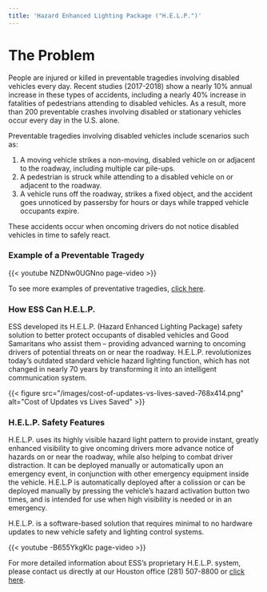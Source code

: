 ```yaml
---
title: 'Hazard Enhanced Lighting Package ("H.E.L.P.")'
---
```


# The Problem

People are injured or killed in preventable tragedies involving disabled vehicles every day. Recent studies (2017-2018) show a nearly 10% annual increase in these types of accidents, including a nearly 40% increase in fatalities of pedestrians attending to disabled vehicles. As a result, more than 200 preventable crashes involving disabled or stationary vehicles occur every day in the U.S. alone.

Preventable tragedies involving disabled vehicles include scenarios such as:

1. A moving vehicle strikes a non-moving, disabled vehicle on or adjacent to the roadway, including multiple car pile-ups.
2. A pedestrian is struck while attending to a disabled vehicle on or adjacent to the roadway.
3. A vehicle runs off the roadway, strikes a fixed object, and the accident goes unnoticed by passersby for hours or days while trapped vehicle occupants expire.

These accidents occur when oncoming drivers do not notice disabled vehicles in time to 
safely react.

### Example of a Preventable Tragedy

{{< youtube NZDNw0UGNno page-video >}}

To see more examples of preventative tragedies, [click here](https://www.ess-help.com/preventable-tragedies/).

### How ESS Can H.E.L.P.

ESS developed its H.E.L.P. (Hazard Enhanced Lighting Package) safety solution to better protect occupants of disabled vehicles and Good Samaritans who assist them – providing advanced warning to oncoming drivers of potential threats on or near the roadway. H.E.L.P. revolutionizes today’s outdated standard vehicle hazard lighting function, which has not changed in nearly 70 years by transforming it into an intelligent communication system.

{{< figure src="/images/cost-of-updates-vs-lives-saved-768x414.png" alt="Cost of Updates vs Lives Saved" >}}

### H.E.L.P. Safety Features 

H.E.L.P. uses its highly visible hazard light pattern to provide instant, greatly enhanced visibility to give oncoming drivers more advance notice of hazards on or near the roadway, while also helping to combat driver distraction. It can be deployed manually or automatically upon an emergency event, in conjunction with other emergency equipment inside the vehicle. H.E.L.P is automatically deployed after a colission or can be deployed manually by pressing the vehicle’s hazard activation button two times, and is intended for use when high visibility is needed or in an emergency. 

H.E.L.P. is a software-based solution that requires minimal to no hardware updates to new vehicle safety and lighting control systems. 

{{< youtube -B655YkgKlc page-video >}}

For more detailed information about ESS’s proprietary H.E.L.P. system, please contact us 
directly at our Houston office (281) 507-8800 or [click here](https://www.ess-help.com/contact-us/).
